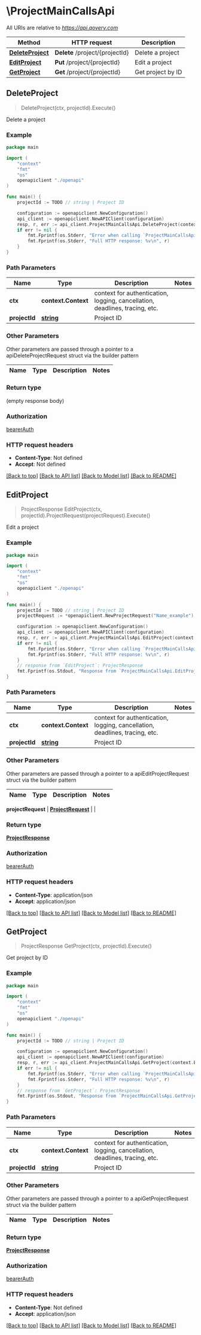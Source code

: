 # \ProjectMainCallsApi

All URIs are relative to *https://api.qovery.com*

Method | HTTP request | Description
------------- | ------------- | -------------
[**DeleteProject**](ProjectMainCallsApi.md#DeleteProject) | **Delete** /project/{projectId} | Delete a project
[**EditProject**](ProjectMainCallsApi.md#EditProject) | **Put** /project/{projectId} | Edit a project
[**GetProject**](ProjectMainCallsApi.md#GetProject) | **Get** /project/{projectId} | Get project by ID



## DeleteProject

> DeleteProject(ctx, projectId).Execute()

Delete a project



### Example

```go
package main

import (
    "context"
    "fmt"
    "os"
    openapiclient "./openapi"
)

func main() {
    projectId := TODO // string | Project ID

    configuration := openapiclient.NewConfiguration()
    api_client := openapiclient.NewAPIClient(configuration)
    resp, r, err := api_client.ProjectMainCallsApi.DeleteProject(context.Background(), projectId).Execute()
    if err != nil {
        fmt.Fprintf(os.Stderr, "Error when calling `ProjectMainCallsApi.DeleteProject``: %v\n", err)
        fmt.Fprintf(os.Stderr, "Full HTTP response: %v\n", r)
    }
}
```

### Path Parameters


Name | Type | Description  | Notes
------------- | ------------- | ------------- | -------------
**ctx** | **context.Context** | context for authentication, logging, cancellation, deadlines, tracing, etc.
**projectId** | [**string**](.md) | Project ID | 

### Other Parameters

Other parameters are passed through a pointer to a apiDeleteProjectRequest struct via the builder pattern


Name | Type | Description  | Notes
------------- | ------------- | ------------- | -------------


### Return type

 (empty response body)

### Authorization

[bearerAuth](../README.md#bearerAuth)

### HTTP request headers

- **Content-Type**: Not defined
- **Accept**: Not defined

[[Back to top]](#) [[Back to API list]](../README.md#documentation-for-api-endpoints)
[[Back to Model list]](../README.md#documentation-for-models)
[[Back to README]](../README.md)


## EditProject

> ProjectResponse EditProject(ctx, projectId).ProjectRequest(projectRequest).Execute()

Edit a project



### Example

```go
package main

import (
    "context"
    "fmt"
    "os"
    openapiclient "./openapi"
)

func main() {
    projectId := TODO // string | Project ID
    projectRequest := *openapiclient.NewProjectRequest("Name_example") // ProjectRequest |  (optional)

    configuration := openapiclient.NewConfiguration()
    api_client := openapiclient.NewAPIClient(configuration)
    resp, r, err := api_client.ProjectMainCallsApi.EditProject(context.Background(), projectId).ProjectRequest(projectRequest).Execute()
    if err != nil {
        fmt.Fprintf(os.Stderr, "Error when calling `ProjectMainCallsApi.EditProject``: %v\n", err)
        fmt.Fprintf(os.Stderr, "Full HTTP response: %v\n", r)
    }
    // response from `EditProject`: ProjectResponse
    fmt.Fprintf(os.Stdout, "Response from `ProjectMainCallsApi.EditProject`: %v\n", resp)
}
```

### Path Parameters


Name | Type | Description  | Notes
------------- | ------------- | ------------- | -------------
**ctx** | **context.Context** | context for authentication, logging, cancellation, deadlines, tracing, etc.
**projectId** | [**string**](.md) | Project ID | 

### Other Parameters

Other parameters are passed through a pointer to a apiEditProjectRequest struct via the builder pattern


Name | Type | Description  | Notes
------------- | ------------- | ------------- | -------------

 **projectRequest** | [**ProjectRequest**](ProjectRequest.md) |  | 

### Return type

[**ProjectResponse**](ProjectResponse.md)

### Authorization

[bearerAuth](../README.md#bearerAuth)

### HTTP request headers

- **Content-Type**: application/json
- **Accept**: application/json

[[Back to top]](#) [[Back to API list]](../README.md#documentation-for-api-endpoints)
[[Back to Model list]](../README.md#documentation-for-models)
[[Back to README]](../README.md)


## GetProject

> ProjectResponse GetProject(ctx, projectId).Execute()

Get project by ID

### Example

```go
package main

import (
    "context"
    "fmt"
    "os"
    openapiclient "./openapi"
)

func main() {
    projectId := TODO // string | Project ID

    configuration := openapiclient.NewConfiguration()
    api_client := openapiclient.NewAPIClient(configuration)
    resp, r, err := api_client.ProjectMainCallsApi.GetProject(context.Background(), projectId).Execute()
    if err != nil {
        fmt.Fprintf(os.Stderr, "Error when calling `ProjectMainCallsApi.GetProject``: %v\n", err)
        fmt.Fprintf(os.Stderr, "Full HTTP response: %v\n", r)
    }
    // response from `GetProject`: ProjectResponse
    fmt.Fprintf(os.Stdout, "Response from `ProjectMainCallsApi.GetProject`: %v\n", resp)
}
```

### Path Parameters


Name | Type | Description  | Notes
------------- | ------------- | ------------- | -------------
**ctx** | **context.Context** | context for authentication, logging, cancellation, deadlines, tracing, etc.
**projectId** | [**string**](.md) | Project ID | 

### Other Parameters

Other parameters are passed through a pointer to a apiGetProjectRequest struct via the builder pattern


Name | Type | Description  | Notes
------------- | ------------- | ------------- | -------------


### Return type

[**ProjectResponse**](ProjectResponse.md)

### Authorization

[bearerAuth](../README.md#bearerAuth)

### HTTP request headers

- **Content-Type**: Not defined
- **Accept**: application/json

[[Back to top]](#) [[Back to API list]](../README.md#documentation-for-api-endpoints)
[[Back to Model list]](../README.md#documentation-for-models)
[[Back to README]](../README.md)

